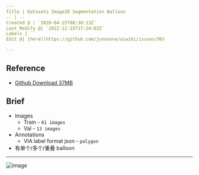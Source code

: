 ```yaml
---
Title | Datasets Image2D Segmentation Balloon
-- | --
Created @ | `2020-04-15T08:30:13Z`
Last Modify @| `2022-12-25T17:24:02Z`
Labels | ``
Edit @| [here](https://github.com/junxnone/aiwiki/issues/90)

---
```

## Reference
- [Github Download 37MB](https://github.com/matterport/Mask_RCNN/releases)

## Brief

- Images
  - Train - `61 images`
  - Val - `13 images`
- Annotations
  - VIA label format json - `polygon`
- 有单个/多个/重叠 balloon

---
![image](https://user-images.githubusercontent.com/2216970/79316202-99971b80-7f36-11ea-84d7-3f3f2d745f6c.png)


